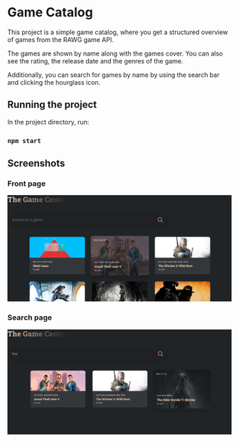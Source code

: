 # Game Catalog

This project is a simple game catalog, where you get a structured overview of games from the RAWG game API. 

The games are shown by name along with the games cover. You can also see the rating, the release date and the genres of the game. 

Additionally, you can search for games by name by using the search bar and clicking the hourglass icon.

## Running the project

In the project directory, run:

### `npm start`

## Screenshots

### Front page
![Front page](pictures/frontpage.PNG)

### Search page
![Search page](pictures/searchpage.PNG)